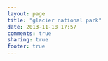 ```yaml
---
layout: page
title: "glacier national park"
date: 2013-11-18 17:57
comments: true
sharing: true
footer: true
---
```

